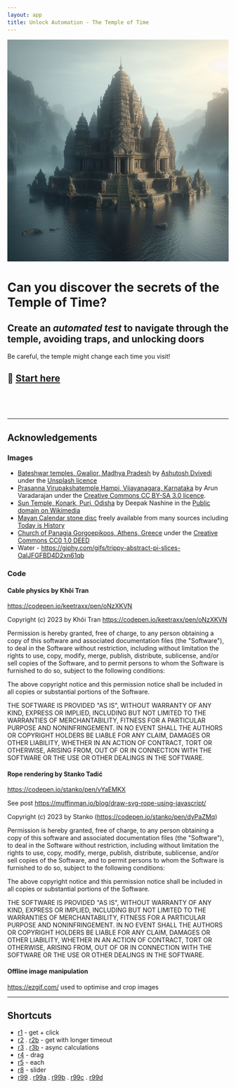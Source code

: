 ```yaml
---
layout: app
title: Unlock Automation - The Temple of Time
---
```


<style>
  
</style>

![Ancient temple in the middle of a lake](img/intro.jpg)

# Can you discover the secrets of the Temple of Time?

## Create an _automated test_ to navigate through the temple, avoiding traps, and unlocking doors

Be careful, the temple might change each time you visit!

## :flashlight: [Start here](r1.html)

&nbsp;
&nbsp;
&nbsp;
&nbsp;

&nbsp;
&nbsp;
&nbsp;
&nbsp;

____

## Acknowledgements

### Images

- [Bateshwar temples, Gwalior, Madhya Pradesh](https://unsplash.com/photos/BZQslOwhW2I?utm_source=unsplash&utm_medium=referral&utm_content=creditCopyText) by [Ashutosh Dvivedi](https://unsplash.com/@old_wolf?utm_source=unsplash&utm_medium=referral&utm_content=creditCopyText)
      under the [Unsplash licence](https://unsplash.com/license)
- [Prasanna Virupakshatemple  Hampi, Vijayanagara, Karnataka](https://commons.wikimedia.org/wiki/Category:Large_Underground_Temple#/media/File:Underground_Siva_Temple.JPG) by Arun Varadarajan under the [Creative Commons CC BY-SA 3.0 licence](https://commons.wikimedia.org/wiki/File:Underground_Siva_Temple.JPG).
- [Sun Temple, Konark, Puri, Odisha](https://commons.wikimedia.org/wiki/File:Sun_Temple_Konark.jpg) by Deepak Nashine in the [Public domain on Wikimedia](https://commons.wikimedia.org/wiki/File:Sun_Temple_Konark.jpg)
- [Mayan Calendar stone disc](https://todayinhistorydotblog.files.wordpress.com/2018/12/MayanCalendar.gif) freely available from many sources including [Today is History](https://todayinhistory.blog/2018/12/21/december-21-2012-apocalypse-postponed/)
- [Church of Panagia Gorgoepikoos, Athens, Greece](https://pxhere.com/en/photo/387974) under the [Creative Commons CC0 1.0 DEED](https://creativecommons.org/publicdomain/zero/1.0/)
- Water - https://giphy.com/gifs/trippy-abstract-pi-slices-OalJFGFBD4D2xn61qb

### Code

#### Cable physics by Khôi Tran

https://codepen.io/keetraxx/pen/oNzXKVN

Copyright (c) 2023 by Khôi Tran https://codepen.io/keetraxx/pen/oNzXKVN

Permission is hereby granted, free of charge, to any person obtaining a copy of this software and associated documentation files (the "Software"), to deal in the Software without restriction, including without limitation the rights to use, copy, modify, merge, publish, distribute, sublicense, and/or sell copies of the Software, and to permit persons to whom the Software is furnished to do so, subject to the following conditions:

The above copyright notice and this permission notice shall be included in all copies or substantial portions of the Software.

THE SOFTWARE IS PROVIDED "AS IS", WITHOUT WARRANTY OF ANY KIND, EXPRESS OR IMPLIED, INCLUDING BUT NOT LIMITED TO THE WARRANTIES OF MERCHANTABILITY, FITNESS FOR A PARTICULAR PURPOSE AND NONINFRINGEMENT. IN NO EVENT SHALL THE AUTHORS OR COPYRIGHT HOLDERS BE LIABLE FOR ANY CLAIM, DAMAGES OR OTHER LIABILITY, WHETHER IN AN ACTION OF CONTRACT, TORT OR OTHERWISE, ARISING FROM, OUT OF OR IN CONNECTION WITH THE SOFTWARE OR THE USE OR OTHER DEALINGS IN THE SOFTWARE.

#### Rope rendering by Stanko Tadić

https://codepen.io/stanko/pen/vYaEMKX

See post https://muffinman.io/blog/draw-svg-rope-using-javascript/

Copyright (c) 2023 by Stanko (https://codepen.io/stanko/pen/dyPaZMq)

Permission is hereby granted, free of charge, to any person obtaining a copy of this software and associated documentation files (the "Software"), to deal in the Software without restriction, including without limitation the rights to use, copy, modify, merge, publish, distribute, sublicense, and/or sell copies of the Software, and to permit persons to whom the Software is furnished to do so, subject to the following conditions:

The above copyright notice and this permission notice shall be included in all copies or substantial portions of the Software.

THE SOFTWARE IS PROVIDED "AS IS", WITHOUT WARRANTY OF ANY KIND, EXPRESS OR IMPLIED, INCLUDING BUT NOT LIMITED TO THE WARRANTIES OF MERCHANTABILITY, FITNESS FOR A PARTICULAR PURPOSE AND NONINFRINGEMENT. IN NO EVENT SHALL THE AUTHORS OR COPYRIGHT HOLDERS BE LIABLE FOR ANY CLAIM, DAMAGES OR OTHER LIABILITY, WHETHER IN AN ACTION OF CONTRACT, TORT OR OTHERWISE, ARISING FROM, OUT OF OR IN CONNECTION WITH THE SOFTWARE OR THE USE OR OTHER DEALINGS IN THE SOFTWARE.

#### Offline image manipulation

https://ezgif.com/ used to optimise and crop images

____

## Shortcuts

- [r1](r1.html) - get + click
- [r2](r2.html) . [r2b](r2b.html) - get with longer timeout
- [r3](r3.html) . [r3b](r3b.html) - async calculations
- [r4](r4.html) - drag
- [r5](r5.html) - each
- [r8](r8.html) - slider
- [r99](r99.html) . [r99a](r99a.html) . [r99b](r99b.html) . [r99c](r99c.html) . [r99d](r99d.html)
